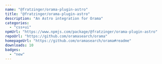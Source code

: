 ```yaml
---
name: "@fratzinger/orama-plugin-astro"
title: "@fratzinger/orama-plugin-astro"
description: "An Astro integration for Orama"
categories:
  - "css+ui"
npmUrl: "https://www.npmjs.com/package/@fratzinger/orama-plugin-astro"
repoUrl: "https://github.com/oramasearch/orama"
homepageUrl: "https://github.com/oramasearch/orama#readme"
downloads: 10
badges:
  - "new"
---
```

